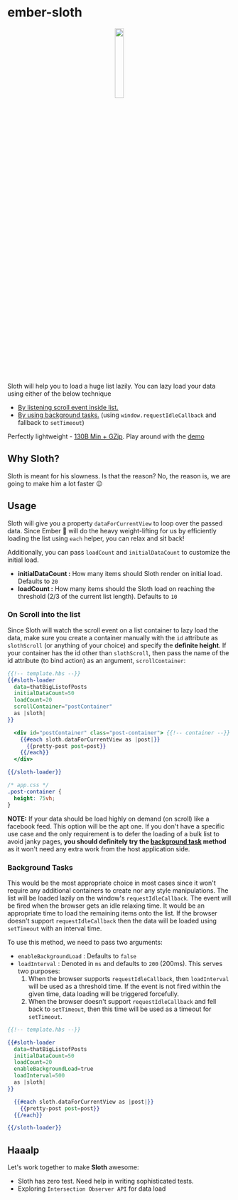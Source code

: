 # ember-sloth
<div style="text-align:center">
  <img src ="https://image.ibb.co/bOPGzx/105ee17e0ae8112ecfcff00d9e967b29.jpg" width="20%"  />
</div>

Sloth will help you to load a huge list lazily. You can lazy load your data using either of the below technique
  * [By listening scroll event inside list.](#on-scroll-into-the-list)
  * [By using background tasks.](#background-tasks) (using `window.requestIdleCallback` and fallback to `setTimeout`)

Perfectly lightweight - [130B Min + GZip](https://bundlephobia.com/result?p=ember-sloth@0.0.2). Play around with the [demo](https://ember-sloth.netlify.com/)

## Why Sloth?

Sloth is meant for his slowness. Is that the reason? No, the reason is, we are going to make him a lot faster 😉 

## Usage

Sloth will give you a property `dataForCurrentView` to loop over the passed data. Since Ember 🐹 will do the heavy weight-lifting for us by efficiently loading the list using `each` helper, you can relax and sit back!

Additionally, you can pass `loadCount` and `initialDataCount` to customize the initial load.

* **initialDataCount :** How many items should Sloth render on initial load. Defaults to `20`
* **loadCount :** How many items should the Sloth load on reaching the threshold (2/3 of the current list length). Defaults to `10`

### On Scroll into the list

Since Sloth will watch the scroll event on a list container to lazy load the data, make sure you create a container manually with the `id` attribute as `slothScroll` (or anything of your choice) and specify the **definite height**. If your container has the id other than `slothScroll`, then pass the name of the id attribute (to bind action) as an argument, `scrollContainer`:

```hbs
{{!-- template.hbs --}}
{{#sloth-loader 
  data=thatBigListofPosts 
  initialDataCount=50 
  loadCount=20 
  scrollContainer="postContainer"
  as |sloth|
}}

  <div id="postContainer" class="post-container"> {{!-- container --}}
    {{#each sloth.dataForCurrentView as |post|}}
      {{pretty-post post=post}}
    {{/each}}
  </div>

{{/sloth-loader}}
```

```css
/* app.css */
.post-container {
  height: 75vh;
}
```

**NOTE:** If your data should be load highly on demand (on scroll) like a facebook feed. This option will be the apt one. If you don't have a specific use case and the only requirement is to defer the loading of a bulk list to avoid janky pages, **you should definitely try the [background task](#background-tasks) method** as it won't need any extra work from the host application side. 

### Background Tasks

This would be the most appropriate choice in most cases since it won't require any additional containers to create nor any style manipulations. The list will be loaded lazily on the window's `requestIdleCallback`. The event will be fired when the browser gets an idle relaxing time. It would be an appropriate time to load the remaining items onto the list. If the browser doesn't support `requestIdleCallback` then the data will be loaded using `setTimeout` with an interval time.

To use this method, we need to pass two arguments:
* `enableBackgroundLoad` : Defaults to `false`
* `loadInterval`  : Denoted in `ms` and defaults to `200` (200ms). This serves two purposes:
    1) When the browser supports `requestIdleCallback`, then `loadInterval` will be used as a threshold time. If the event is not fired within the given time, data loading will be triggered forcefully.
    2) When the browser doesn't support `requestIdleCallback` and fell back to `setTimeout`, then this time will be used as a timeout for `setTimeout`.

```hbs
{{!-- template.hbs --}}

{{#sloth-loader 
  data=thatBigListofPosts 
  initialDataCount=50 
  loadCount=20 
  enableBackgroundLoad=true
  loadInterval=500
  as |sloth|
}}

  {{#each sloth.dataForCurrentView as |post|}}
    {{pretty-post post=post}}
  {{/each}}

{{/sloth-loader}}
```

## Haaalp
Let's work together to make **Sloth** awesome:
* Sloth has zero test. Need help in writing sophisticated tests.
* Exploring `Intersection Observer API` for data load

